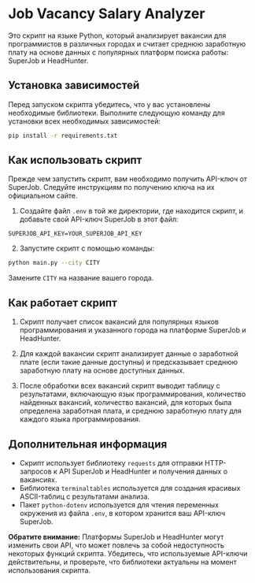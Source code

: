 # Job Vacancy Salary Analyzer

Это скрипт на языке Python, который анализирует вакансии для программистов в различных городах и считает среднюю заработную плату на основе данных с популярных платформ поиска работы: SuperJob и HeadHunter.

## Установка зависимостей

Перед запуском скрипта убедитесь, что у вас установлены необходимые библиотеки. Выполните следующую команду для установки всех необходимых зависимостей:

```bash
pip install -r requirements.txt
```

## Как использовать скрипт

Прежде чем запустить скрипт, вам необходимо получить API-ключ от SuperJob. Следуйте инструкциям по получению ключа на их официальном сайте.

1. Создайте файл `.env` в той же директории, где находится скрипт, и добавьте свой API-ключ SuperJob в этот файл:

```
SUPERJOB_API_KEY=YOUR_SUPERJOB_API_KEY
```

2. Запустите скрипт с помощью команды:

```bash
python main.py --city CITY
```

Замените `CITY` на название вашего города.

## Как работает скрипт

1. Скрипт получает список вакансий для популярных языков программирования и указанного города на платформе SuperJob и HeadHunter.

2. Для каждой вакансии скрипт анализирует данные о заработной плате (если такие данные доступны) и предсказывает среднюю заработную плату на основе доступных данных.

3. После обработки всех вакансий скрипт выводит таблицу с результатами, включающую язык программирования, количество найденных вакансий, количество вакансий, для которых была определена заработная плата, и среднюю заработную плату для каждого языка программирования.

## Дополнительная информация

- Скрипт использует библиотеку `requests` для отправки HTTP-запросов к API SuperJob и HeadHunter и получения данных о вакансиях.
- Библиотека `terminaltables` используется для создания красивых ASCII-таблиц с результатами анализа.
- Пакет `python-dotenv` используется для чтения переменных окружения из файла `.env`, в котором хранится ваш API-ключ SuperJob.

**Обратите внимание:** Платформы SuperJob и HeadHunter могут изменить свои API, что может повлечь за собой недоступность некоторых функций скрипта. Убедитесь, что используемые API-ключи действительны, и проверьте, что библиотеки актуальны на момент использования скрипта.
